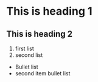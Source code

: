 # This is heading 1
## This is heading 2
1) first list
2) second list
+ Bullet list 
+ second item bullet list